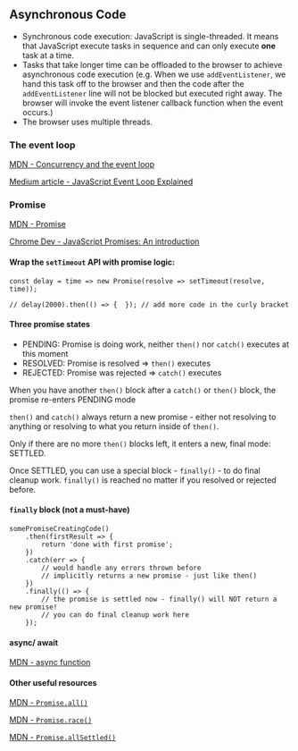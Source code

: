 ## Asynchronous Code

- Synchronous code execution: JavaScript is single-threaded. It means that JavaScript execute tasks in sequence and can only execute **one** task at a time.
- Tasks that take longer time can be offloaded to the browser to achieve asynchronous code execution (e.g. When we use `addEventListener`, we hand this task off to the browser and then the code after the `addEventListener` line will not be blocked but executed right away. The browser will invoke the event listener callback function when the event occurs.)
- The browser uses multiple threads.

### The event loop

[MDN - Concurrency and the event loop](https://developer.mozilla.org/en-US/docs/Web/JavaScript/EventLoop)

[Medium article - JavaScript Event Loop Explained](https://medium.com/front-end-weekly/javascript-event-loop-explained-4cd26af121d4)

### Promise

[MDN - Promise](https://developer.mozilla.org/en-US/docs/Web/JavaScript/Reference/Global_Objects/Promise)

[Chrome Dev - JavaScript Promises: An introduction](https://web.dev/promises/)

#### Wrap the `setTimeout` API with promise logic:
```
const delay = time => new Promise(resolve => setTimeout(resolve, time));

// delay(2000).then(() => {  }); // add more code in the curly bracket
```

#### Three promise states 

- PENDING: Promise is doing work, neither `then()` nor `catch()` executes at this moment
- RESOLVED: Promise is resolved => `then()` executes
- REJECTED: Promise was rejected => `catch()` executes

When you have another `then()` block after a `catch()` or `then()` block, the promise re-enters PENDING mode 

`then()` and `catch()` always return a new promise - either not resolving to anything or resolving to what you return inside of `then()`. 

Only if there are no more `then()` blocks left, it enters a new, final mode: SETTLED.

Once SETTLED, you can use a special block - `finally()` - to do final cleanup work. `finally()` is reached no matter if you resolved or rejected before.


#### `finally` block (not a must-have)
```
somePromiseCreatingCode()
    .then(firstResult => {
        return 'done with first promise';
    })
    .catch(err => {
        // would handle any errors thrown before
        // implicitly returns a new promise - just like then()
    })
    .finally(() => {
        // the promise is settled now - finally() will NOT return a new promise!
        // you can do final cleanup work here
    });
```

#### async/ await

[MDN - async function](https://developer.mozilla.org/en-US/docs/Web/JavaScript/Reference/Statements/async_function)

#### Other useful resources

[MDN - `Promise.all()`](https://developer.mozilla.org/en-US/docs/Web/JavaScript/Reference/Global_Objects/Promise/all)

[MDN - `Promise.race()`](https://developer.mozilla.org/en-US/docs/Web/JavaScript/Reference/Global_Objects/Promise/race)

[MDN - `Promise.allSettled()`](https://developer.mozilla.org/en-US/docs/Web/JavaScript/Reference/Global_Objects/Promise/allSettled)
